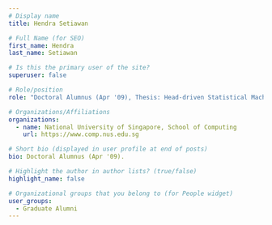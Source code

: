 ```yaml
---
# Display name
title: Hendra Setiawan

# Full Name (for SEO) 
first_name: Hendra
last_name: Setiawan

# Is this the primary user of the site?
superuser: false

# Role/position
role: "Doctoral Alumnus (Apr '09), Thesis: Head-driven Statistical Machine Translation"

# Organizations/Affiliations
organizations:
  - name: National University of Singapore, School of Computing
    url: https://www.comp.nus.edu.sg

# Short bio (displayed in user profile at end of posts)
bio: Doctoral Alumnus (Apr '09). 

# Highlight the author in author lists? (true/false)
highlight_name: false

# Organizational groups that you belong to (for People widget)
user_groups:
  - Graduate Alumni
---
```

